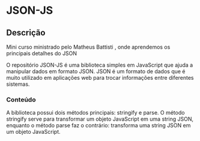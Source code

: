 # JSON-JS
<h2>Descrição</h2>

Mini curso ministrado pelo Matheus Battisti , onde aprendemos os principais detalhes do JSON

O repositório JSON-JS é uma biblioteca simples em JavaScript que ajuda a manipular dados em formato JSON. JSON é um formato de dados que é muito utilizado em aplicações web para trocar informações entre diferentes sistemas. 

<h3>Conteúdo</h3>

A biblioteca possui dois métodos principais: stringify e parse. O método stringify serve para transformar um objeto JavaScript em uma string JSON, enquanto o método parse faz o contrário: transforma uma string JSON em um objeto JavaScript.
